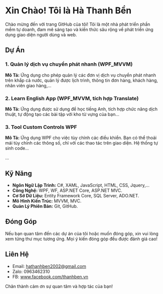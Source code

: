 # Xin Chào! Tôi là Hà Thanh Bền

Chào mừng đến với trang GitHub của tôi! Tôi là một nhà phát triển phần mềm tự doanh, đam mê sáng tạo và kiến thức sâu rộng về phát triển ứng dụng giao diện người dùng và web.

## Dự Án

### 1. Quản lý dịch vụ chuyển phát nhanh (WPF_MVVM)

**Mô Tả:** Ứng dụng cho phép quản lý các đơn vị dịch vụ chuyển phát nhanh trên khắp cả nước, quản lý được lịch trình, thông tin đơn hàng, khách hàng, nhân viên giao hàng,...

### 2. Learn English App (WPF_MVVM, tích hợp Translate)

**Mô Tả:** Ứng dụng được sử dụng để học tiếng Anh, tích hợp chức năng dịch thuật, tự động tạo các bài tập với kho từ vựng của bạn...

### 3. Tool Custom Controls WPF

**Mô Tả:** Ứng dụng WPF cho việc tùy chỉnh các điều khiển. Bạn có thể thoải mái tùy chỉnh các thông số, chỉ với các thao tác trên giao diện. Hệ thống tự sinh code...

...

## Kỹ Năng

- **Ngôn Ngữ Lập Trình:** C#, XAML, JavaScript, HTML, CSS, Jquery,...
- **Công Nghệ:** WPF, WF, ASP.NET Core, ASP.NET MVC.
- **Cơ Sở Dữ Liệu:** Entity Framework Core, SQL Server, ADO.NET.
- **Mô Hình Kiến Trúc:** MVVM, MVC.
- **Quản Lý Phiên Bản:** Git, GitHub.

## Đóng Góp

Nếu bạn quan tâm đến các dự án của tôi hoặc muốn đóng góp, xin vui lòng xem từng thư mục tương ứng. Mọi ý kiến đóng góp đều được đánh giá cao!

## Liên Hệ

- Email: hathanhben2002@gmail.com
- Zalo: 0963462310
- FB: www.facebook.com/thanhben.vn

Chân thành cảm ơn sự quan tâm và hợp tác của bạn!
